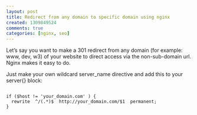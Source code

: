 ```yaml
---
layout: post
title: Redirect from any domain to specific domain using nginx
created: 1309849524
comments: true
categories: [nginx, seo]
---
```

Let’s say you want to make a 301 redirect from any domain (for example: www, dev, w3) of your website to direct access via the non-sub-domain url. Nginx makes it easy to do.

Just make your own wildcard server_name directive and add this to your server{} block:

<code>
if ($host != 'your_domain.com' ) {
  rewrite  ^/(.*)$  http://your_domain.com/$1  permanent;
}
</code>
